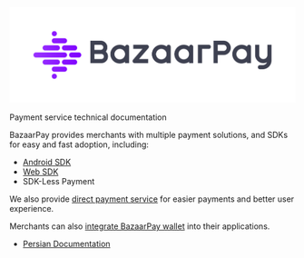 <p style="text-align:center;">
  <img src="./assets/bazaarpay-logo-eng.png" alt="BazaarPay Logo"/>
</p>

Payment service technical documentation

BazaarPay provides merchants with multiple payment solutions, and SDKs for easy and fast adoption, including:

- [Android SDK](https://github.com/cafebazaar/BazaarPay)
- [Web SDK](https://www.npmjs.com/package/@cafebazaar/payment-sdk)
- SDK-Less Payment

We also provide [direct payment service](./persian_docs/DirectPay.md) for easier payments and better user experience.

Merchants can also [integrate BazaarPay wallet](./persian_docs/Wallet.md) into their applications.

- [Persian Documentation](./persian_docs)
